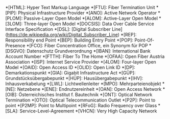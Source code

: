 *[HTML]: Hyper Text Markup Language
*[FTU]: Fiber Termination Unit
*[PIP]: Physical Infrastructure Provider
*[ANO]: Active Network Operator
*[PLOM]: Passive-Layer Open Model
*[ALOM]: Active-Layer Open Model
*[3LOM]: Three-layer Open Model
*[DOCSIS]: Data Over Cable Service Interface Specification
*[DSL]: [Digital Subscriber Line] (https://de.wikipedia.org/wiki/Digital_Subscriber_Line)
*[REP]: Responsibility end Point
*[BEP]: Building Entry Point
*[POP]: Point-Of-Presence
*[FCO]: Fiber Concentration Office, ein Synonym für POP
*[DSGVO]: Datenschutz Grundverordnung
*[IBAN]: International Bank Account Number
*[FTTH]: Fiber To The Home
*[OFAA]: Open Fiber Austria Association
*[ISP]: Internet Service Provider
*[4LOM]: Four-layer Open Model
*[OAID]: Open Access ID
*[OLID]: Open Link ID
*[DP]: Demarkationspunkt
*[GIA]: Gigabit Infrastructure Act
*[GÜP]: Grundstücksübergabepunkt
*[HÜP]: Hausübergabepunkt
*[IHV]: Inhausverkabelung
*[LWL]: Lichtwellenleiter
*[MPO]: Mehrparteienobjekt
*[NE]: Netzebene
*[ENE]: Endnutzereinheit
*[OAN]: Open Access Network
*[OIB]: Österreichisches Institut f. Bautechnik
*[ONT]: Optical Network Termination
*[OTO]: Optical Telecommunication Outlet
*[P2P]: Point to point
*[P2MP]: Point to Multipoint
*[RFoG]: Radio Frequency over Glass
*[SLA]: Service-Level-Agreement
*[VHCN]: Very High Capacity Network